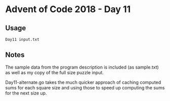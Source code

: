 # Advent of Code 2018 - Day 11

## Usage
```
Day11 input.txt
```

## Notes
The sample data from the program description is included (as sample.txt) as well as my copy of the full size puzzle input.

Day11-alternate.go takes the much quicker approach of caching computed sums for each square size and using those to speed up computing the sums for the next size up.